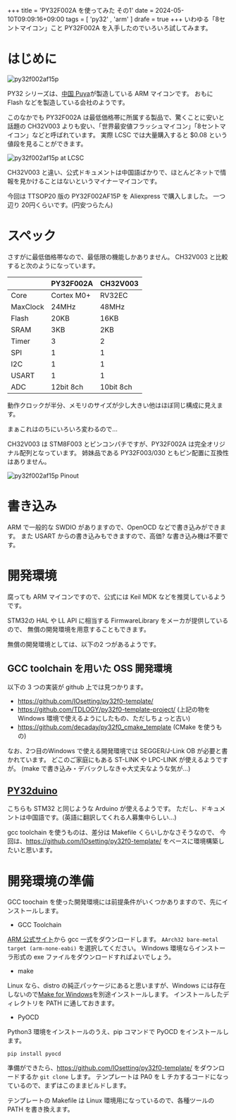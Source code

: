 +++
title = 'PY32F002A を使ってみた その1'
date = 2024-05-10T09:09:16+09:00
tags =  [ 'py32' , 'arm' ]
drafe = true
+++
いわゆる「8セントマイコン」こと PY32F002A を入手したのでいろいろ試してみます。

# はじめに

![py32f002af15p](/images/py32f002a00.jpg)

PY32 シリーズは、[中国 Puya](https://www.puyasemi.com/en/)が製造している ARM マイコンです。
おもに Flash などを製造している会社のようです。

このなかでも PY32F002A は最低価格帯に所属する製品で、驚くことに安いと話題の CH32V003 よりも安い、「世界最安値フラッシュマイコン」「8セントマイコン」などと呼ばれています。
実際 LCSC では大量購入すると $0.08 という値段を見ることができます。

![py32f002af15p at LCSC](/images/py32f002a01.png)


CH32V003 と違い、公式ドキュメントは中国語ばかりで、ほとんどネットで情報を見かけることはないというマイナーマイコンです。

今回は TTSOP20 版の PY32F002AF15P を Aliexpress で購入しました。
一つ辺り 20円くらいです。(円安つらたん)

# スペック

さすがに最低価格帯なので、最低限の機能しかありません。
CH32V003 と比較すると次のようになっています。

||PY32F002A|CH32V003|
|---|---|---|
|Core|Cortex M0+|RV32EC|
|MaxClock|24MHz|48MHz|
|Flash|20KB|16KB|
|SRAM|3KB|2KB|
|Timer|3|2|
|SPI|1|1|
|I2C|1|1|
|USART|1|1|
|ADC|12bit 8ch|10bit 8ch|

動作クロックが半分、メモリのサイズが少し大きい他はほぼ同じ構成に見えます。

まぁこれはのちにいろいろ変わるので…

CH32V003 は STM8F003 とピンコンパチですが、PY32F002A は完全オリジナル配列となっています。
姉妹品である PY32F003/030 ともピン配置に互換性はありません。

![py32f002af15p Pinout](/images/py32f002a02.png)

# 書き込み

ARM で一般的な SWDIO がありますので、OpenOCD などで書き込みができます。
また USART からの書き込みもできますので、高価? な書き込み機は不要です。

# 開発環境

腐っても ARM マイコンですので、公式には Keil MDK などを推奨しているようです。

STM32の HAL や LL API に相当する FirmwareLibrary をメーカが提供しているので、
無償の開発環境を用意することもできます。

無償の開発環境としては、以下の2 つがあるようです。

## GCC toolchain を用いた OSS 開発環境

以下の 3 つの実装が github 上では見つかります。

- https://github.com/IOsetting/py32f0-template/
- https://github.com/TDLOGY/py32f0-template-project/  (上記の物を Windows 環境で使えるようにしたもの、ただしちょっと古い)
- https://github.com/decaday/py32f0_cmake_template (CMake を使うもの)

なお、2つ目のWindows で使える開発環境では SEGGER/J-Link OB が必要と書かれています。
どこのご家庭にもある ST-LINK や LPC-LINK が使えるようですが。
(make で書き込み・デバックしなきゃ大丈夫なような気が…)

## [PY32duino](https://arduino.py32.org/) 

こちらも STM32 と同じような Arduino が使えるようです。
ただし、ドキュメントは中国語です。(英語に翻訳してくれる人募集中らしい…)

 

gcc toolchain を使うものは、差分は Makefile くらいしかなさそうなので、
今回は、https://github.com/IOsetting/py32f0-template/ をベースに環境構築したいと思います。

# 開発環境の準備

GCC toochain を使った開発環境には前提条件がいくつかありますので、先にインストールします。

- GCC Toolchain

[ARM 公式サイト](https://developer.arm.com/downloads/-/arm-gnu-toolchain-downloads)から gcc 一式をダウンロードします。
`AArch32 bare-metal target (arm-none-eabi)` を選択してください。
Windows 環境ならインストーラ形式の exe ファイルをダウンロードすればよいでしょう。

- make

Linux なら、distro の純正パッケージにあると思いますが、Windows には存在しないので[Make for Windows](https://gnuwin32.sourceforge.net/packages/make.htm)を別途インストールします。
インストールしたディレクトリを PATH に通しておきます。

- PyOCD

Python3 環境をインストールのうえ、pip コマンドで PyOCD をインストールします。

```
pip install pyocd
```


準備ができたら、https://github.com/IOsetting/py32f0-template/ をダウンロードするか `git clone` します。
テンプレートは PA0 を L チカするコードになっているので、まずはこのままビルドします。

テンプレートの Makefile は Linux 環境用になっているので、各種ツールの PATH を書き換えます。